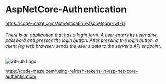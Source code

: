 # AspNetCore-Authentication

https://code-maze.com/authentication-aspnetcore-jwt-1/

###### There is an application that has a login form. A user enters its username, password and presses the login button. After pressing the login button, a client (eg web browser) sends the user’s data to the server’s API endpoint.

![GitHub Logo](/images/logo.png)

https://code-maze.com/using-refresh-tokens-in-asp-net-core-authentication/
